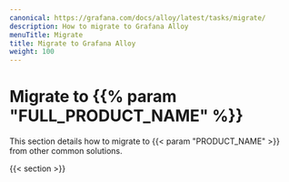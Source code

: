 ```yaml
---
canonical: https://grafana.com/docs/alloy/latest/tasks/migrate/
description: How to migrate to Grafana Alloy
menuTitle: Migrate
title: Migrate to Grafana Alloy
weight: 100
---
```


# Migrate to {{% param "FULL_PRODUCT_NAME" %}}

This section details how to migrate to {{< param "PRODUCT_NAME" >}} from other common solutions.

{{< section >}}
